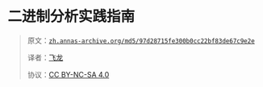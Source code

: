 # 二进制分析实践指南

> 原文：[`zh.annas-archive.org/md5/97d28715fe300b0cc22bf83de67c9e2e`](https://zh.annas-archive.org/md5/97d28715fe300b0cc22bf83de67c9e2e)
> 
> 译者：[飞龙](https://github.com/wizardforcel)
> 
> 协议：[CC BY-NC-SA 4.0](http://creativecommons.org/licenses/by-nc-sa/4.0/)
